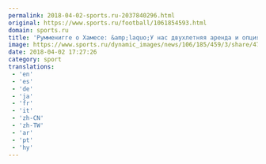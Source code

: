 ```yaml
---
permalink: 2018-04-02-sports.ru-2037840296.html
original: https://www.sports.ru/football/1061854593.html
domain: sports.ru
title: 'Румменигге о Хамесе: &amp;laquo;У нас двухлетняя аренда и опция выкупа за 42 миллиона евро. Торопиться некуда&amp;raquo;'
image: https://www.sports.ru/dynamic_images/news/106/185/459/3/share/47a451.png
date: 2018-04-02 17:27:26
category: sport
translations: 
 - 'en'
 - 'es'
 - 'de'
 - 'ja'
 - 'fr'
 - 'it'
 - 'zh-CN'
 - 'zh-TW'
 - 'ar'
 - 'pt'
 - 'hy'
---
```


